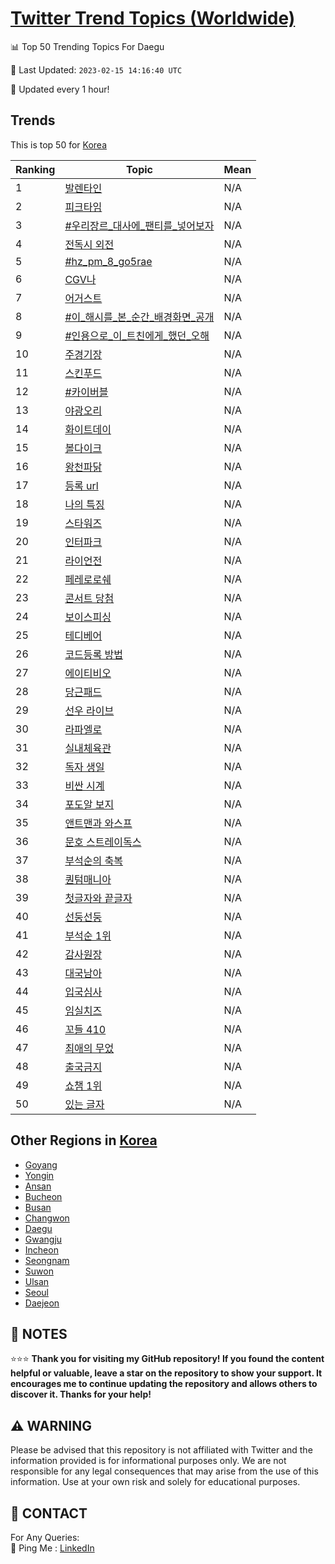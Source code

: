 [Twitter Trend Topics (Worldwide)](https://github.com/ErcinDedeoglu/Twitter-Trend-Topics)
==========


📊 Top 50 Trending Topics For Daegu

📆 Last Updated: `2023-02-15 14:16:40 UTC`

🔧 Updated every 1 hour!


## Trends

This is top 50 for [Korea](</Korea>)

| Ranking | Topic | Mean |
| ------- | ------------ | ------------ |
| 1 | [발렌타인](http://twitter.com/search?q=%eb%b0%9c%eb%a0%8c%ed%83%80%ec%9d%b8) | N/A |
| 2 | [피크타임](http://twitter.com/search?q=%ed%94%bc%ed%81%ac%ed%83%80%ec%9e%84) | N/A |
| 3 | [#우리장르_대사에_팬티를_넣어보자](http://twitter.com/search?q=%23%ec%9a%b0%eb%a6%ac%ec%9e%a5%eb%a5%b4_%eb%8c%80%ec%82%ac%ec%97%90_%ed%8c%ac%ed%8b%b0%eb%a5%bc_%eb%84%a3%ec%96%b4%eb%b3%b4%ec%9e%90) | N/A |
| 4 | [전독시 외전](http://twitter.com/search?q=%ec%a0%84%eb%8f%85%ec%8b%9c+%ec%99%b8%ec%a0%84) | N/A |
| 5 | [#hz_pm_8_go5rae](http://twitter.com/search?q=%23hz_pm_8_go5rae) | N/A |
| 6 | [CGV나](http://twitter.com/search?q=CGV%eb%82%98) | N/A |
| 7 | [어거스트](http://twitter.com/search?q=%ec%96%b4%ea%b1%b0%ec%8a%a4%ed%8a%b8) | N/A |
| 8 | [#이_해시를_본_순간_배경화면_공개](http://twitter.com/search?q=%23%ec%9d%b4_%ed%95%b4%ec%8b%9c%eb%a5%bc_%eb%b3%b8_%ec%88%9c%ea%b0%84_%eb%b0%b0%ea%b2%bd%ed%99%94%eb%a9%b4_%ea%b3%b5%ea%b0%9c) | N/A |
| 9 | [#인용으로_이_트친에게_했던_오해](http://twitter.com/search?q=%23%ec%9d%b8%ec%9a%a9%ec%9c%bc%eb%a1%9c_%ec%9d%b4_%ed%8a%b8%ec%b9%9c%ec%97%90%ea%b2%8c_%ed%96%88%eb%8d%98_%ec%98%a4%ed%95%b4) | N/A |
| 10 | [주경기장](http://twitter.com/search?q=%ec%a3%bc%ea%b2%bd%ea%b8%b0%ec%9e%a5) | N/A |
| 11 | [스킨푸드](http://twitter.com/search?q=%ec%8a%a4%ed%82%a8%ed%91%b8%eb%93%9c) | N/A |
| 12 | [#카이버블](http://twitter.com/search?q=%23%ec%b9%b4%ec%9d%b4%eb%b2%84%eb%b8%94) | N/A |
| 13 | [야광오리](http://twitter.com/search?q=%ec%95%bc%ea%b4%91%ec%98%a4%eb%a6%ac) | N/A |
| 14 | [화이트데이](http://twitter.com/search?q=%ed%99%94%ec%9d%b4%ed%8a%b8%eb%8d%b0%ec%9d%b4) | N/A |
| 15 | [볼다이크](http://twitter.com/search?q=%eb%b3%bc%eb%8b%a4%ec%9d%b4%ed%81%ac) | N/A |
| 16 | [왕천파닭](http://twitter.com/search?q=%ec%99%95%ec%b2%9c%ed%8c%8c%eb%8b%ad) | N/A |
| 17 | [등록 url](http://twitter.com/search?q=%eb%93%b1%eb%a1%9d+url) | N/A |
| 18 | [나의 특징](http://twitter.com/search?q=%eb%82%98%ec%9d%98+%ed%8a%b9%ec%a7%95) | N/A |
| 19 | [스타워즈](http://twitter.com/search?q=%ec%8a%a4%ed%83%80%ec%9b%8c%ec%a6%88) | N/A |
| 20 | [인터파크](http://twitter.com/search?q=%ec%9d%b8%ed%84%b0%ed%8c%8c%ed%81%ac) | N/A |
| 21 | [라이언전](http://twitter.com/search?q=%eb%9d%bc%ec%9d%b4%ec%96%b8%ec%a0%84) | N/A |
| 22 | [페레로로쉐](http://twitter.com/search?q=%ed%8e%98%eb%a0%88%eb%a1%9c%eb%a1%9c%ec%89%90) | N/A |
| 23 | [콘서트 당첨](http://twitter.com/search?q=%ec%bd%98%ec%84%9c%ed%8a%b8+%eb%8b%b9%ec%b2%a8) | N/A |
| 24 | [보이스피싱](http://twitter.com/search?q=%eb%b3%b4%ec%9d%b4%ec%8a%a4%ed%94%bc%ec%8b%b1) | N/A |
| 25 | [테디베어](http://twitter.com/search?q=%ed%85%8c%eb%94%94%eb%b2%a0%ec%96%b4) | N/A |
| 26 | [코드등록 방법](http://twitter.com/search?q=%ec%bd%94%eb%93%9c%eb%93%b1%eb%a1%9d+%eb%b0%a9%eb%b2%95) | N/A |
| 27 | [에이티비오](http://twitter.com/search?q=%ec%97%90%ec%9d%b4%ed%8b%b0%eb%b9%84%ec%98%a4) | N/A |
| 28 | [당근패드](http://twitter.com/search?q=%eb%8b%b9%ea%b7%bc%ed%8c%a8%eb%93%9c) | N/A |
| 29 | [선우 라이브](http://twitter.com/search?q=%ec%84%a0%ec%9a%b0+%eb%9d%bc%ec%9d%b4%eb%b8%8c) | N/A |
| 30 | [라파엘로](http://twitter.com/search?q=%eb%9d%bc%ed%8c%8c%ec%97%98%eb%a1%9c) | N/A |
| 31 | [실내체육관](http://twitter.com/search?q=%ec%8b%a4%eb%82%b4%ec%b2%b4%ec%9c%a1%ea%b4%80) | N/A |
| 32 | [독자 생일](http://twitter.com/search?q=%eb%8f%85%ec%9e%90+%ec%83%9d%ec%9d%bc) | N/A |
| 33 | [비싼 시계](http://twitter.com/search?q=%eb%b9%84%ec%8b%bc+%ec%8b%9c%ea%b3%84) | N/A |
| 34 | [포도알 보지](http://twitter.com/search?q=%ed%8f%ac%eb%8f%84%ec%95%8c+%eb%b3%b4%ec%a7%80) | N/A |
| 35 | [앤트맨과 와스프](http://twitter.com/search?q=%ec%95%a4%ed%8a%b8%eb%a7%a8%ea%b3%bc+%ec%99%80%ec%8a%a4%ed%94%84) | N/A |
| 36 | [문호 스트레이독스](http://twitter.com/search?q=%eb%ac%b8%ed%98%b8+%ec%8a%a4%ed%8a%b8%eb%a0%88%ec%9d%b4%eb%8f%85%ec%8a%a4) | N/A |
| 37 | [부석순의 축복](http://twitter.com/search?q=%eb%b6%80%ec%84%9d%ec%88%9c%ec%9d%98+%ec%b6%95%eb%b3%b5) | N/A |
| 38 | [퀀텀매니아](http://twitter.com/search?q=%ed%80%80%ed%85%80%eb%a7%a4%eb%8b%88%ec%95%84) | N/A |
| 39 | [첫글자와 끝글자](http://twitter.com/search?q=%ec%b2%ab%ea%b8%80%ec%9e%90%ec%99%80+%eb%81%9d%ea%b8%80%ec%9e%90) | N/A |
| 40 | [선둥선둥](http://twitter.com/search?q=%ec%84%a0%eb%91%a5%ec%84%a0%eb%91%a5) | N/A |
| 41 | [부석순 1위](http://twitter.com/search?q=%eb%b6%80%ec%84%9d%ec%88%9c+1%ec%9c%84) | N/A |
| 42 | [감사원장](http://twitter.com/search?q=%ea%b0%90%ec%82%ac%ec%9b%90%ec%9e%a5) | N/A |
| 43 | [대국남아](http://twitter.com/search?q=%eb%8c%80%ea%b5%ad%eb%82%a8%ec%95%84) | N/A |
| 44 | [입국심사](http://twitter.com/search?q=%ec%9e%85%ea%b5%ad%ec%8b%ac%ec%82%ac) | N/A |
| 45 | [임실치즈](http://twitter.com/search?q=%ec%9e%84%ec%8b%a4%ec%b9%98%ec%a6%88) | N/A |
| 46 | [꼬들 410](http://twitter.com/search?q=%ea%bc%ac%eb%93%a4+410) | N/A |
| 47 | [최애의 무었](http://twitter.com/search?q=%ec%b5%9c%ec%95%a0%ec%9d%98+%eb%ac%b4%ec%97%88) | N/A |
| 48 | [출국금지](http://twitter.com/search?q=%ec%b6%9c%ea%b5%ad%ea%b8%88%ec%a7%80) | N/A |
| 49 | [쇼챔 1위](http://twitter.com/search?q=%ec%87%bc%ec%b1%94+1%ec%9c%84) | N/A |
| 50 | [있는 글자](http://twitter.com/search?q=%ec%9e%88%eb%8a%94+%ea%b8%80%ec%9e%90) | N/A |



## Other Regions in [Korea](</Korea>)

* [Goyang](</Korea/Goyang.md>)
* [Yongin](</Korea/Yongin.md>)
* [Ansan](</Korea/Ansan.md>)
* [Bucheon](</Korea/Bucheon.md>)
* [Busan](</Korea/Busan.md>)
* [Changwon](</Korea/Changwon.md>)
* [Daegu](</Korea/Daegu.md>)
* [Gwangju](</Korea/Gwangju.md>)
* [Incheon](</Korea/Incheon.md>)
* [Seongnam](</Korea/Seongnam.md>)
* [Suwon](</Korea/Suwon.md>)
* [Ulsan](</Korea/Ulsan.md>)
* [Seoul](</Korea/Seoul.md>)
* [Daejeon](</Korea/Daejeon.md>)



## 📝 NOTES

⭐⭐⭐ **Thank you for visiting my GitHub repository! If you found the content helpful or valuable, leave a star on the repository to show your support. It encourages me to continue updating the repository and allows others to discover it. Thanks for your help!**


## ⚠️ WARNING

Please be advised that this repository is not affiliated with Twitter and the information provided is for informational purposes only. We are not responsible for any legal consequences that may arise from the use of this information. Use at your own risk and solely for educational purposes.


## 📨 CONTACT

 For Any Queries:  
            🏓 Ping Me : [LinkedIn](https://www.linkedin.com/in/ercindedeoglu/)
